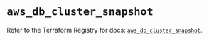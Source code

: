 # `aws_db_cluster_snapshot`

Refer to the Terraform Registry for docs: [`aws_db_cluster_snapshot`](https://registry.terraform.io/providers/hashicorp/aws/3.76.1/docs/resources/db_cluster_snapshot).
